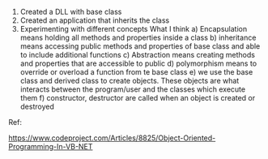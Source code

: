1. Created a DLL with base class
2. Created an application that inherits the class
3. Experimenting with different concepts
What I think
a) Encapsulation means holding all methods and properties inside a class
b) inheritance means accessing public methods and properties of base class and able to include additional functions
c) Abstraction means creating methods and properties that are accessible to public
d) polymorphism means to override or overload a function from te base class
e) we use the base class and derived class to create objects. These objects are what interacts between the program/user and the classes which execute them
f) constructor, destructor are called when an object is created or destroyed



Ref:

https://www.codeproject.com/Articles/8825/Object-Oriented-Programming-In-VB-NET
